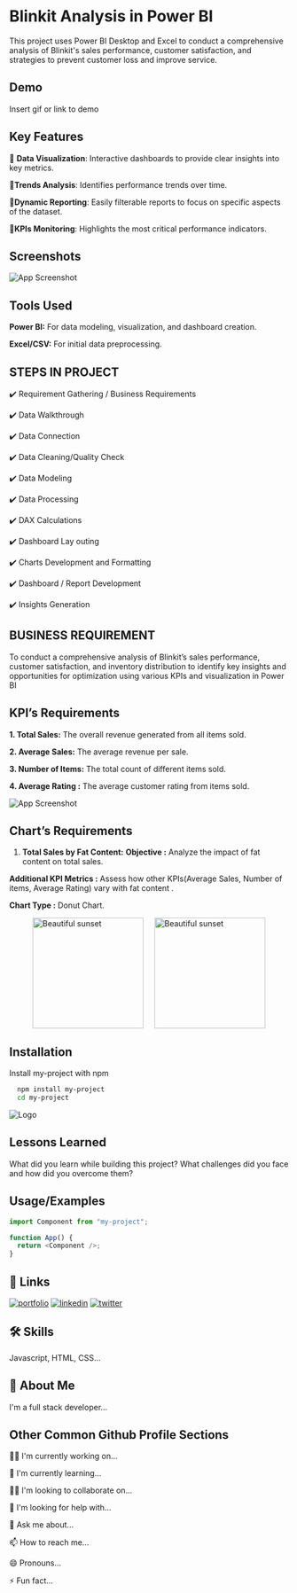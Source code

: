 # Blinkit Analysis in Power BI

This project uses Power BI Desktop and Excel to conduct a comprehensive analysis of Blinkit's sales performance, customer satisfaction, and strategies to prevent customer loss and improve service.

## Demo

Insert gif or link to demo

## Key Features

📌 **Data Visualization**: Interactive dashboards to provide clear insights into key metrics.

📌**Trends Analysis**: Identifies performance trends over time.

📌**Dynamic Reporting**: Easily filterable reports to focus on specific aspects of the dataset.

📌**KPIs Monitoring**: Highlights the most critical performance indicators.

## Screenshots

![App Screenshot](https://github.com/PrajwalGpy/Blinkit-Analysis-in-Power-BI/blob/main/imges/Screenshot%202024-12-15%20093017.png)

## Tools Used

**Power BI:** For data modeling, visualization, and dashboard creation.

**Excel/CSV:** For initial data preprocessing.

## STEPS IN PROJECT

✔️ Requirement Gathering / Business Requirements

✔️ Data Walkthrough

✔️ Data Connection

✔️ Data Cleaning/Quality Check

✔️ Data Modeling

✔️ Data Processing

✔️ DAX Calculations

✔️ Dashboard Lay outing

✔️ Charts Development and Formatting

✔️ Dashboard / Report Development

✔️ Insights Generation

## BUSINESS REQUIREMENT

To conduct a comprehensive analysis of Blinkit’s sales performance, customer satisfaction, and inventory distribution to identify key insights and opportunities for optimization using various KPIs and visualization in Power BI

## KPI’s Requirements

**1. Total Sales:** The overall revenue generated from all items sold.

**2. Average Sales:** The average revenue per sale.

**3. Number of Items:** The total count of different items sold.

**4. Average Rating :** The average customer rating from items sold.

![App Screenshot](https://github.com/PrajwalGpy/Blinkit-Analysis-in-Power-BI/blob/main/imges/Screenshot%202024-12-15%20113824.png)

## **Chart’s Requirements**

1.  **Total Sales by Fat Content:**
    **Objective :** Analyze the impact of fat content on total sales.

**Additional KPI Metrics :** Assess how other KPIs(Average Sales, Number of items, Average Rating) vary with fat content .

**Chart Type :** Donut Chart.

<div style="display: flex; justify-content: center; align-items: center; gap: 20px;">
    <img src="https://raw.githubusercontent.com/PrajwalGpy/Blinkit-Analysis-in-Power-BI/main/imges/Screenshot%202024-12-15%20113851.png" alt="Beautiful sunset" width="200" height="200" />
    <img src="https://raw.githubusercontent.com/PrajwalGpy/Blinkit-Analysis-in-Power-BI/main/imges/Screenshot%202024-12-15%20113851.png" alt="Beautiful sunset" width="200" height="200" />
</div>

## Installation

Install my-project with npm

```bash
  npm install my-project
  cd my-project
```

![Logo](https://dev-to-uploads.s3.amazonaws.com/uploads/articles/th5xamgrr6se0x5ro4g6.png)

## Lessons Learned

What did you learn while building this project? What challenges did you face and how did you overcome them?

## Usage/Examples

```javascript
import Component from "my-project";

function App() {
  return <Component />;
}
```

## 🔗 Links

[![portfolio](https://img.shields.io/badge/my_portfolio-000?style=for-the-badge&logo=ko-fi&logoColor=white)](https://katherineoelsner.com/)
[![linkedin](https://img.shields.io/badge/linkedin-0A66C2?style=for-the-badge&logo=linkedin&logoColor=white)](https://www.linkedin.com/)
[![twitter](https://img.shields.io/badge/twitter-1DA1F2?style=for-the-badge&logo=twitter&logoColor=white)](https://twitter.com/)

## 🛠 Skills

Javascript, HTML, CSS...

## 🚀 About Me

I'm a full stack developer...

## Other Common Github Profile Sections

👩‍💻 I'm currently working on...

🧠 I'm currently learning...

👯‍♀️ I'm looking to collaborate on...

🤔 I'm looking for help with...

💬 Ask me about...

📫 How to reach me...

😄 Pronouns...

⚡️ Fun fact...
